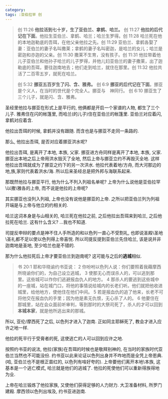 ```yaml
---
category:
tags: :亚伯拉罕 创
---
```


> 创 11:26 **他拉活到七十岁，生了亚伯兰、拿鹤、哈兰。**
> 创 11:27 **他拉的后代记在下面**。他拉生亚伯兰、拿鹤、哈兰；哈兰生罗得。创 11:28 哈兰死在他的本地迦勒底的吾珥，在他父亲他拉之先。创 11:29 亚伯兰、拿鹤各娶了妻：亚伯兰的妻子名叫撒莱；拿鹤的妻子名叫密迦，是哈兰的女儿；哈兰是密迦和亦迦的父亲。创 11:30 撒莱不生育，没有孩子。创 11:31 他拉带着他儿子亚伯兰和他孙子哈兰的儿子罗得，并他儿妇亚伯兰的妻子撒莱，出了迦勒底的吾珥，要往迦南地去；他们走到哈兰，就住在那里。创 11:32 他拉共活了二百零五岁，就死在哈兰。
>
> 创 5:32 **挪亚五百岁生了闪、含、雅弗。**
> 创 6:9 **挪亚的后代记在下面**。挪亚是个义人，在当时的世代是个完全人。挪亚与　神同行。
> 创 6:10 挪亚生了三个儿子，就是闪、含、雅弗。

圣经里他拉与挪亚在形式上是平行的, 他俩都是开启一个家谱的人物, 都生了三个儿子. 雅弗住在闪的帐篷里, 而哈兰(的儿子)住在亚伯兰的帐篷里. 亚伯兰对应着闪, 拿鹤对应着含.

他拉出吾珥的时候, 拿鹤并没有跟随. 而含也是与挪亚不走同一条路的.

那么, 他拉出吾珥, 是否对应着挪亚洪水呢?

他拉出吾珥, 是离开了本地, 本族, 父家. 挪亚进方舟同样是离开了本地, 本族, 父家. 挪亚出本地之后上帝用洪水毁灭了全地, 然后上帝与挪亚立约不再毁灭全地. 这样他拉出吾珥就成为了挪亚之约下的另一次洪水. 他拉代表着地/方舟, 而大河那边的地,族,家则代表着洪水/海. 所以后来圣经总是把外邦与海联系起来.

那既然他拉与挪亚平行, 他为什么不列入列祖名单呢? 上帝为什么说他是亚伯拉罕\\以撒\\雅各的上帝, 而不说是他拉的上帝呢?

其实挪亚也没列入列祖, 上帝也没有说他是挪亚的上帝. 之所以把亚伯兰列为列祖开端是与上帝与他立的约相关的.

哈兰这词本身是与山相关的, 哈兰死在他拉之前, 之后他拉出吾珥来到哈兰, 之后他拉死在哈兰. 这有什么含义? ...我也不知道.

司提反申辩的要点是神不住人手所造的和以色列一直心不受割礼, 也即说圣殿\\圣地\\圣礼都不足以使以色列得上帝喜悦. 所以司提反提到亚伯兰先住哈兰, 该是说并非迦南地是圣地, 至少哈兰也是不错的.

那为什么他拉死后上帝才要亚伯兰到迦南呢? 这可能与之后的**逃城**相似.

> 书 20:1 耶和华晓谕约书亚说： 2 你吩咐以色列人说：你们要照着我藉摩西所晓谕你们的，为自己设立逃城， 3 使那无心而误杀人的，可以逃到那里。这些城可以作你们逃避报血仇人的地方。 4 那杀人的要逃到这些城中的一座城，站在城门口，将他的事情说给城内的长老们听。他们就把他收进城里，给他地方，使他住在他们中间。 5 若是报血仇的追了他来，长老不可将他交在报血仇的手里；因为他是素无仇恨，无心杀了人的。 6 他要住在那城里，站在会众面前听审判，等到那时的大祭司死了，杀人的才可以回到**本城本家**，就是他所逃出来的那城。

所以, 亚伦/摩西死了之后, 以色列才进入了迦南. 正如同主耶稣死了, 教会才进入应许之地一样.

他拉的死平行于受膏者的死, 这使逃亡的人可以回到应许之地.

按照约书亚的说法, 他拉(家族)在吾珥的时候也是敬拜别神的, 在当时的家族时代亚伯兰当然也不可能没份. 约书亚以此来论证以色列出身并不咋地而是全凭上帝恩典. (哈, 亚伯兰也不是根正苗红的, 以色列有啥好夸的). 上帝要他们离开本地\\本族, 这基本是一个逃亡模式, 哈兰就是他们的逃城了. 他拉的死使他们可以重新得族得地为业.

上帝在哈兰锻炼了他拉家族, 又使他们获得足够的人力财力. 大卫准备材料, 所罗门建殿. 摩西领以色列出埃及, 约书亚进迦南.
